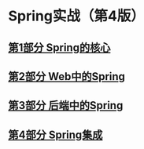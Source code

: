 # Spring实战（第4版）

## [第1部分 Spring的核心](./第1部分_Spring的核心)

## [第2部分 Web中的Spring](./第2部分_Web中的Spring)

## [第3部分 后端中的Spring](./第3部分_后端中的Spring)

## [第4部分 Spring集成](./第4部分_Spring集成)